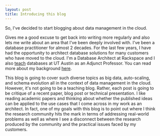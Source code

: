 ```yaml
---
layout: post
title: Introducing this blog
---
```


So, I've decided to start blogging about data management in the cloud. 

Gives me a good excuse to get back into writing more regularly and also lets me write about an area that I've been deeply involved with. I've been a database practitioner for almost 2 decades. For the last few years, I have had the opportunity to  architect database solutions for many customers who have moved to the cloud. I'm a Database Architect at Rackspace and I also <a href="http://www.cs.utexas.edu/~scohen/index.html">teach</a> databases at UT Austin as an Adjunct Professor. You can read more about my background <a href="https://www.linkedin.com/in/shirleycohen/">here</a>. 

This blog is going to cover such diverse topics as big data, auto-scaling, and schema evolution all in the context of data management in the cloud. However, it's not going to be a teaching blog. Rather, each post is going to be critique of a recent paper, blog post or technical presentation. I like reading academic papers and thinking about whether the published ideas can be applied to the use cases that I come across in my work as an architect. In fact, one of my goals with this blog is to point out where I think the research community hits the mark in terms of addressing real-world problems as well as where I see a disconnect between the research produced by the community and the practical issues faced by my customers.  